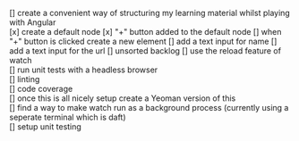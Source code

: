 [] create a convenient way of structuring my learning material whilst playing with Angular  
	[x] create a default node
	[x] "+" button added to the default node
	[] when "+" button is clicked create a new element
	[] add a text input for name
	[] add a text input for the url
[] unsorted backlog
	[] use the reload feature of watch  
	[] run unit tests with a headless browser  
	[] linting  
	[] code coverage  
	[] once this is all nicely setup create a Yeoman version of this  
	[] find a way to make watch run as a background process (currently using a seperate terminal which is daft)  
	[] setup unit testing  

